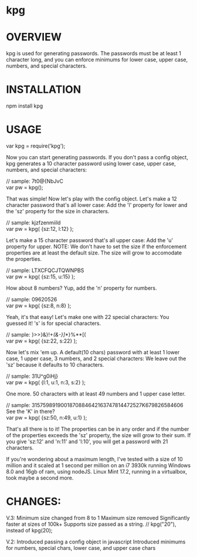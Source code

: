 # kpg

OVERVIEW
========

kpg is used for generating passwords. The passwords must be at least 1 character long, and you can enforce minimums for lower case, upper case, numbers, and special characters.

INSTALLATION
============

npm install kpg

USAGE
=====

var kpg = require('kpg');

Now you can start generating passwords. If you don't pass a config object, kpg generates a 10 character password using lower case, upper case, numbers, and special characters:

// sample: 7t0@{NbJvC<br/>
var pw = kpg();

That was simple! Now let's play with the config object. Let's make a 12 character password that's all lower case: Add the 'l' property for lower and the 'sz' property for the size in characters.<br/>

// sample: kjzfzenmiild<br/>
var pw = kpg( {sz:12, l:12} );

Let's make a 15 character password that's all upper case: Add the 'u' property for upper. NOTE: We don't have to set the size if the enforcement properties are at least the default size. The size will grow to accomodate the properties.

// sample: LTXCFQCJTQWNPBS<br/>
var pw = kpg( {sz:15, u:15} );

How about 8 numbers? Yup, add the 'n' property for numbers.

// sample: 09620526<br/>
var pw = kpg( {sz:8, n:8} );

Yeah, it's that easy! Let's make one with 22 special characters: You guessed it! 's' is for special characters.

// sample: }>>}&}!+_(&-}]_*}%**[(<br/>
var pw = kpg( {sz:22, s:22} );

Now let's mix 'em up. A default(10 chars) password with at least 1 lower case, 1 upper case, 3 numbers, and 2 special characters: We leave out the 'sz' because it defaults to 10 characters.

// sample: 31U^g0iHj}<br/>
var pw = kpg( {l:1, u:1, n:3, s:2} );

One more. 50 characters with at least 49 numbers and 1 upper case letter.

// sample: 3157598919001870884642163747814472527K679826584606 See the 'K' in there?<br/>
var pw = kpg( {sz:50, n:49, u:1} );

That's all there is to it! The properties can be in any order and if the number of the properties exceeds the 'sz' property, the size will grow to their sum. If you give 'sz:12' and 'n:11' and 'l:10', you will get a password with 21 characters.

If you're wondering about a maximum length, I've tested with a size of 10 million and it scaled at 1 second per million on an i7 3930k running Windows 8.0 and 16gb of ram, using nodeJS. Linux Mint 17.2, running in a virtualbox, took maybe a second more.

CHANGES:
========

V.3:
Minimum size changed from 8 to 1
Maximum size removed
Significantly faster at sizes of 100k+
Supports size passed as a string. // kpg("20"), instead of kpg(20);

V.2:
Introduced passing a config object in javascript
Introduced minimums for numbers, special chars, lower case, and upper case chars
